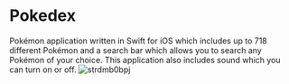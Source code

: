 # Pokedex

Pokémon application written in Swift for iOS which includes up to 718 different Pokémon and a search bar which allows you to search any Pokémon of your choice. This application also includes sound which you can turn on or off. 
![strdmb0bpj](https://cloud.githubusercontent.com/assets/21044119/19706051/db4dfac6-9add-11e6-991a-9a39371febb3.gif)
